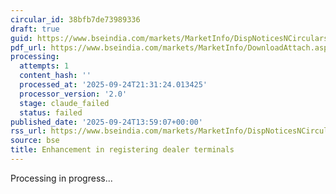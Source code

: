 ```yaml
---
circular_id: 38bfb7de73989336
draft: true
guid: https://www.bseindia.com/markets/MarketInfo/DispNoticesNCirculars.aspx?Noticeid={5F76F509-59AF-4553-92F8-5EBFC85D149C}&noticeno=20250924-54&dt=09/24/2025&icount=54&totcount=75&flag=0
pdf_url: https://www.bseindia.com/markets/MarketInfo/DownloadAttach.aspx?id=20250924-54&attachedId=260ce4d0-f3d2-4b8d-b5fa-1a96fd362a18
processing:
  attempts: 1
  content_hash: ''
  processed_at: '2025-09-24T21:31:24.013425'
  processor_version: '2.0'
  stage: claude_failed
  status: failed
published_date: '2025-09-24T13:59:07+00:00'
rss_url: https://www.bseindia.com/markets/MarketInfo/DispNoticesNCirculars.aspx?Noticeid={5F76F509-59AF-4553-92F8-5EBFC85D149C}&noticeno=20250924-54&dt=09/24/2025&icount=54&totcount=75&flag=0
source: bse
title: Enhancement in registering dealer terminals
---
```


Processing in progress...